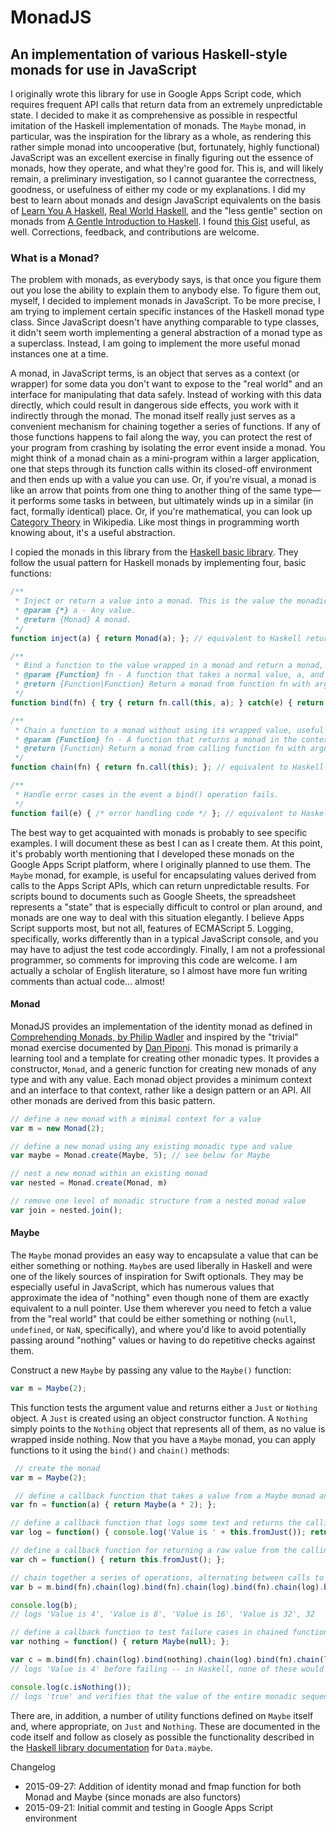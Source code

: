# MonadJS
## An implementation of various Haskell-style monads for use in JavaScript

I originally wrote this library for use in Google Apps Script code, which requires frequent API calls that return data from an extremely unpredictable state. I decided to make it as comprehensive as possible in respectful imitation of the Haskell implementation of monads. The `Maybe` monad, in particular, was the inspiration for the library as a whole, as rendering this rather simple monad into uncooperative (but, fortunately, highly functional) JavaScript was an excellent exercise in finally figuring out the essence of monads, how they operate, and what they're good for. This is, and will likely remain, a preliminary investigation, so I cannot guarantee the correctness, goodness, or usefulness of either my code or my explanations. I did my best to learn about monads and design JavaScript equivalents on the basis of [Learn You A Haskell](http://www.learnyouahaskell.com), [Real World Haskell](http://book.realworldhaskell.org), and the "less gentle" section on monads from [A Gentle Introduction to Haskell](https://www.haskell.org/tutorial/monads.html). I found [this Gist](https://gist.github.com/igstan/5735974) useful, as well. Corrections, feedback, and contributions are welcome.

### What is a Monad?
The problem with monads, as everybody says, is that once you figure them out you lose the ability to explain them to anybody else. To figure them out, myself, I decided to implement monads in JavaScript. To be more precise, I am trying to implement certain specific instances of the Haskell monad type class. Since JavaScript doesn't have anything comparable to type classes, it didn't seem worth implementing a general abstraction of a monad type as a superclass. Instead, I am going to implement the more useful monad instances one at a time.

A monad, in JavaScript terms, is an object that serves as a context (or wrapper) for some data you don't want to expose to the "real world" and an interface for manipulating that data safely. Instead of working with this data directly, which could result in dangerous side effects, you work with it indirectly through the monad. The monad itself really just serves as a convenient mechanism for chaining together a series of functions. If any of those functions happens to fail along the way, you can protect the rest of your program from crashing by isolating the error event inside a monad. You might think of a monad chain as a mini-program within a larger application, one that steps through its function calls within its closed-off environment and then ends up with a value you can use. Or, if you're visual, a monad is like an arrow that points from one thing to another thing of the same type—it performs some tasks in between, but ultimately winds up in a similar (in fact, formally identical) place. Or, if you're mathematical, you can look up [Category Theory](https://en.wikipedia.org/wiki/Category_theory) in Wikipedia. Like most things in programming worth knowing about, it's a useful abstraction.

I copied the monads in this library from the [Haskell basic library](https://downloads.haskell.org/~ghc/6.12.2/docs/html/libraries/base-4.2.0.1/Data-Maybe.html#t%3AMaybe). They follow the usual pattern for Haskell monads by implementing four, basic functions:

```javascript
/**
 * Inject or return a value into a monad. This is the value the monadic wrapper is hiding.
 * @param {*} a - Any value.
 * @return {Monad} A monad.
 */
function inject(a) { return Monad(a); }; // equivalent to Haskell return

/**
 * Bind a function to the value wrapped in a monad and return a monad, for chaining.
 * @param {Function} fn - A function that takes a normal value, a, and returns a monad in the context of an existing (i.e. this) monad.
 * @return {Function|Function} Return a monad from function fn with argument a and thisVal set to the monad on which this function is defined, or call a failure method if there's a problem.
 */
function bind(fn) { try { return fn.call(this, a); } catch(e) { return this.fail(e) } }; // equivalent to Haskell >>=

/**
 * Chain a function to a monad without using its wrapped value, useful for adding a procedure to the function chain that doesn't need to operate on the monadic value.
 * @param {Function} fn - A function that returns a monad in the context of an existing (i.e. this) monad.
 * @return {Function} Return a monad from calling function fn with argument a and thisVal set to the monad on which this function is defined.
 */
function chain(fn) { return fn.call(this); }; // equivalent to Haskell >>

/**
 * Handle error cases in the event a bind() operation fails.
 */
function fail(e) { /* error handling code */ }; // equivalent to Haskell fail
```

The best way to get acquainted with monads is probably to see specific examples. I will document these as best I can as I create them. At this point, it's probably worth mentioning that I developed these monads on the Google Apps Script platform, where I originally planned to use them. The `Maybe` monad, for example, is useful for encapsulating values derived from calls to the Apps Script APIs, which can return unpredictable results. For scripts bound to documents such as Google Sheets, the spreadsheet represents a "state" that is especially difficult to control or plan around, and monads are one way to deal with this situation elegantly. I believe Apps Script supports most, but not all, features of ECMAScript 5. Logging, specifically, works differently than in a typical JavaScript console, and you may have to adjust the test code accordingly. Finally, I am not a professional programmer, so comments for improving this code are welcome. I am actually a scholar of English literature, so I almost have more fun writing comments than actual code... almost!

#### Monad
MonadJS provides an implementation of the identity monad as defined in [Comprehending Monads, by Philip Wadler](http://ncatlab.org/nlab/files/WadlerMonads.pdf) and inspired by the "trivial" monad exercise documented by [Dan Piponi](http://blog.sigfpe.com/2007/04/trivial-monad.html). This monad is primarily a learning tool and a template for creating other monadic types. It provides a constructor, `Monad`, and a generic function for creating new monads of any type and with any value. Each monad object provides a minimum context and an interface to that context, rather like a design pattern or an API. All other monads are derived from this basic pattern.

```javascript
// define a new monad with a minimal context for a value
var m = new Monad(2);

// define a new monad using any existing monadic type and value
var maybe = Monad.create(Maybe, 5); // see below for Maybe

// nest a new monad within an existing monad
var nested = Monad.create(Monad, m)

// remove one level of monadic structure from a nested monad value
var join = nested.join();
```

#### Maybe
The `Maybe` monad provides an easy way to encapsulate a value that can be either something or nothing. `Maybe`s are used liberally in Haskell and were one of the likely sources of inspiration for Swift optionals. They may be especially useful in JavaScript, which has numerous values that approximate the idea of "nothing" even though none of them are exactly equivalent to a null pointer. Use them wherever you need to fetch a value from the "real world" that could be either something or nothing (`null`, `undefined`, or `NaN`, specifically), and where you'd like to avoid potentially passing around "nothing" values or having to do repetitive checks against them.

Construct a new `Maybe` by passing any value to the `Maybe()` function:

```javascript
var m = Maybe(2);
```

This function tests the argument value and returns either a `Just` or `Nothing` object. A `Just` is created using an object constructor function. A `Nothing` simply points to the `Nothing` object that represents all of them, as no value is wrapped inside nothing. Now that you have a `Maybe` monad, you can apply functions to it using the `bind()` and `chain()` methods:

```javascript
 // create the monad
var m = Maybe(2);

 // define a callback function that takes a value from a Maybe monad and returns a Maybe monad, for testing bind()
var fn = function(a) { return Maybe(a * 2); };

// define a callback function that logs some text and returns the calling monad, for testing chain()
var log = function() { console.log('Value is ' + this.fromJust()); return this; }; 

// define a callback function for returning a raw value from the calling Maybe monad (this will throw an exception if the monad is Nothing)
var ch = function() { return this.fromJust(); }; 

// chain together a series of operations, alternating between calls to fn() and calls to log() and concluding with ch()
var b = m.bind(fn).chain(log).bind(fn).chain(log).bind(fn).chain(log).bind(fn).chain(log).chain(ch); 

console.log(b);
// logs 'Value is 4', 'Value is 8', 'Value is 16', 'Value is 32', 32

// define a callback function to test failure cases in chained function calls
var nothing = function() { return Maybe(null); }; 

var c = m.bind(fn).chain(log).bind(nothing).chain(log).bind(fn).chain(log).bind(fn).chain(log).bind(fn).chain(ch);
// logs 'Value is 4' before failing -- in Haskell, none of these would evaluate, but JavaScript doesn't have lazy evaluation, so we just do everything in order

console.log(c.isNothing());
// logs 'true' and verifies that the value of the entire monadic sequence is Nothing
```

There are, in addition, a number of utility functions defined on `Maybe` itself and, where appropriate, on `Just` and `Nothing`. These are documented in the code itself and follow as closely as possible the functionality described in the [Haskell library documentation](https://downloads.haskell.org/~ghc/6.12.2/docs/html/libraries/base-4.2.0.1/Data-Maybe.html#t%3AMaybe) for `Data.maybe`.

Changelog

- 2015-09-27: Addition of identity monad and fmap function for both Monad and Maybe (since monads are also functors)
- 2015-09-21: Initial commit and testing in Google Apps Script environment